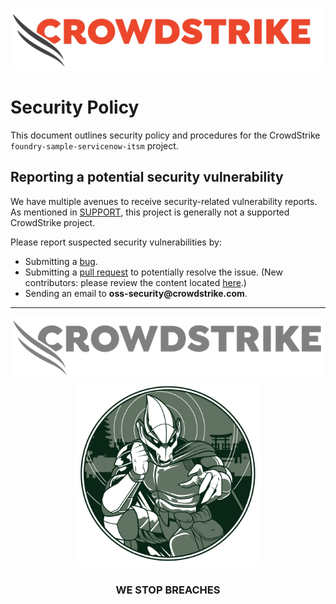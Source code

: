 ![CrowdStrike Falcon](/.doc_assets/images/project/cs-logo.png?raw=true)

# Security Policy

This document outlines security policy and procedures for the CrowdStrike `foundry-sample-servicenow-itsm` project.

## Reporting a potential security vulnerability

We have multiple avenues to receive security-related vulnerability reports.
As mentioned in [SUPPORT](https://github.com/CrowdStrike/foundry-sample-servicenow-itsm/blob/main/SUPPORT.md), this project is generally not a supported CrowdStrike project.

Please report suspected security vulnerabilities by:

+ Submitting
  a [bug](https://github.com/CrowdStrike/foundry-sample-servicenow-itsm/issues/new?assignees=&labels=bug+%3Abug%3A&template=bug_report.md&title=%5B+BUG+%5D+...).
+ Submitting a [pull request](https://github.com/CrowdStrike/foundry-sample-servicenow-itsm/pulls) to potentially resolve the issue. (New
  contributors: please review the content
  located [here](https://github.com/CrowdStrike/foundry-sample-servicenow-itsm/blob/main/CONTRIBUTING.md).)
+ Sending an email to __oss-security@crowdstrike.com__.

---

<p align="center"><img src="/.doc_assets/images/project/cs-logo-footer.png"><br/><img width="300px" src="/.doc_assets/images/project/adversary-goblin-panda.png"></p>
<h3><p align="center">WE STOP BREACHES</p></h3>
